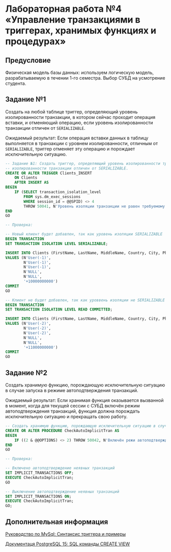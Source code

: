 # Лабораторная работа №4 «Управление транзакциями в триггерах, хранимых функциях и процедурах»

## Предусловие

Физическая модель базы данных: используем логическую модель, разрабатываемую в течении 1-го семестра. Выбор СУБД на
усмотрение студента.

## Задание №1

Создать на любой таблице триггер, определяющий уровень изолированности транзакции, в котором сейчас проходит операция
вставки, и отменяющий операцию, если уровень изолированности транзакции отличен от `SERIALIZABLE`.

Ожидаемый результат: Если операция вставки данных в таблицу выполняется в транзакции с уровнем изолированности, отличным
от `SERIALIZABLE`, триггер отменяет эту операцию и порождает исключительную ситуацию.

```sql
-- Задание №1: Создать триггер, определяющий уровень изолированности транзакции и отменяющий операцию, если уровень
-- изолированности транзакции отличен от SERIALIZABLE.
CREATE OR ALTER TRIGGER Clients_INSERT
    ON Clients
    AFTER INSERT AS
BEGIN
    IF (SELECT transaction_isolation_level
        FROM sys.dm_exec_sessions
        WHERE session_id = @@SPID) <> 4
        THROW 50041, N'Уровень изоляции транзакции не равен требуемому SERIALIZABLE', 1;
END
GO

-- Проверка:

-- Новый клиент будет добавлен, так как уровень изоляции SERIALIZABLE
BEGIN TRANSACTION
SET TRANSACTION ISOLATION LEVEL SERIALIZABLE;

INSERT INTO Clients (FirstName, LastName, MiddleName, Country, City, Phone)
VALUES (N'User(-1)',
        N'User(-1)',
        N'User(-1)',
        N'NULL',
        N'NULL',
        '+10000000000')
COMMIT
GO

-- Клиент не будет добавлен, так как уроввень изоляции не SERIALIZABLE
BEGIN TRANSACTION
SET TRANSACTION ISOLATION LEVEL READ COMMITTED;

INSERT INTO Clients (FirstName, LastName, MiddleName, Country, City, Phone)
VALUES (N'User(-2)',
        N'User(-2)',
        N'User(-2)',
        N'NULL',
        N'NULL',
        '+11000000000')
COMMIT
GO
```

## Задание №2

Создать хранимую функцию, порождающую исключительную ситуацию в случае запуска в режиме автоподтверждения транзакций.

Ожидаемый результат: Если хранимая функция оказывается вызванной в момент, когда для текущей сессии с СУБД включён режим
автоподтверждения транзакций, функция должна порождать исключительную ситуацию и прекращать свою работу.

```sql
-- Создать хранимую функцию, порождающую исключительную ситуацию в случае запуска в режиме автоподтверждения транзакций.
CREATE OR ALTER PROCEDURE CheckAutoImplicitTran AS
BEGIN
    IF ((2 & @@OPTIONS) <> 2) THROW 50042, N'Включён режи автоподтверждения неявных транзакций', 1;
END
GO

-- Проверка:

-- Включено автоподтверждение неявных транзакций
SET IMPLICIT_TRANSACTIONS OFF;
EXECUTE CheckAutoImplicitTran;
GO

-- Выключение автоподтверждение неявных транзакций
SET IMPLICIT_TRANSACTIONS ON;
EXECUTE CheckAutoImplicitTran;
GO;
```

## Дополнительная информация

[Руководство по MySql: Синтаксис триггера и примеры](https://dev.mysql.com/doc/refman/8.0/en/trigger-syntax.html)

[Документаця PostgreSQL 15: SQL команды CREATE VIEW](https://www.postgresql.org/docs/current/sql-createview.html)
